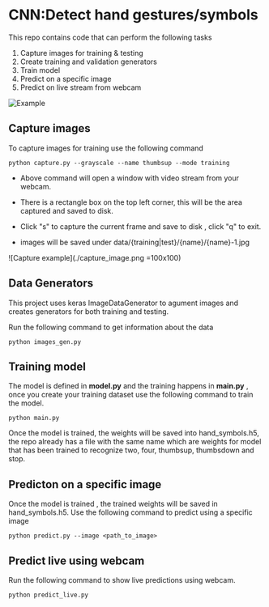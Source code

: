 
# CNN:Detect hand gestures/symbols

This repo contains code that can perform the following tasks

1. Capture images for training & testing
2. Create training and validation generators
3. Train model
4. Predict on a specific image
5. Predict on live stream from webcam

![Example](./hand_symbols_ex.gif)


## Capture images

To capture images for training use the following command

    python capture.py --grayscale --name thumbsup --mode training

- Above command will open a window with video stream from your webcam.

- There is a rectangle box on the top left corner, this will be the area captured and saved to disk.

- Click "s" to capture the current frame and save to disk , click "q" to exit.

- images will be saved under data/{training|test}/{name}/{name}-1.jpg

![Capture example](./capture_image.png =100x100)


## Data Generators

This project uses keras ImageDataGenerator to agument images and creates generators for both training and testing. 

Run the following command to get information about the data

    python images_gen.py


## Training model

The model is defined in **model.py** and the training happens in **main.py** , once you create your training dataset use the following command to train the model.

    python main.py

Once the model is trained, the weights will be saved into hand_symbols.h5, the repo already has a file with the same name which are weights for model that has been trained to recognize two, four, thumbsup, thumbsdown and stop.

## Predicton on a specific image

Once the model is trained , the trained weights will be saved in hand_symbols.h5. Use the following command to predict using a specific image

    python predict.py --image <path_to_image>

## Predict live using webcam

Run the following command to show live predictions using webcam.

    python predict_live.py

